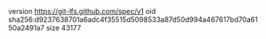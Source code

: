 version https://git-lfs.github.com/spec/v1
oid sha256:d9237638701a6adc4f35515d5098533a87d50d994a467617bd70a6150a2491a7
size 43177
